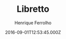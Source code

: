 ---
title: Libretto
github: 'https://github.com/ferrolho/jekyll-theme-libretto'
demo: 'https://ferrolho.github.io/jekyll-theme-libretto/'
author: Henrique Ferrolho
ssg:
  - Jekyll
cms:
  - No Cms
date: 2016-09-01T12:53:45.000Z
github_branch: gh-pages
description: >-
  :scroll: Libretto is a Jekyll theme with classic styling and typographic
  details
stale: true
---